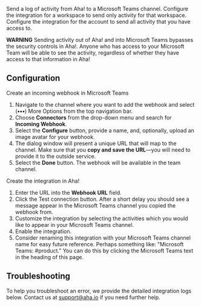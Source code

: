 Send a log of activity from Aha! to a Microsoft Teams channel. Configure the integration for a workspace to send only activity for that workspace. Configure the integration for the account to send all activity that you have access to.

**WARNING** Sending activity out of Aha! and into Microsoft Teams bypasses the security controls in Aha!. Anyone who has access to your Microsoft Team will be able to see the activity, regardless of whether they have access to that information in Aha!

## Configuration

Create an incoming webhook in Microsoft Teams

1. Navigate to the channel where you want to add the webhook and select (**•••**) More Options from the top navigation bar. 
1. Choose **Connectors** from the drop-down menu and search for **Incoming Webhook**.
1. Select the **Configure** button, provide a name, and, optionally, upload an image avatar for your webhook.
1. The dialog window will present a unique URL that will map to the channel. Make sure that you **copy and save the URL**—you will need to provide it to the outside service.
1. Select the **Done** button. The webhook will be available in the team channel.


Create the integration in Aha! 

1. Enter the URL into the **Webhook URL** field.
1. Click the Test connection button. After a short delay you should see a message appear in the Microsoft Teams channel you copied the webhook from.
1. Customize the integration by selecting the activities which you would like to appear in your Microsoft Teams channel.
1. Enable the integration.
1. Consider renaming this integration with your Microsoft Teams channel name for easy future reference. Perhaps something like: "Microsoft Teams: #product." You can do this by clicking the Microsoft Teams text in the heading of this page.

## Troubleshooting

To help you troubleshoot an error, we provide the detailed integration logs below. Contact us at support@aha.io if you need further help.
